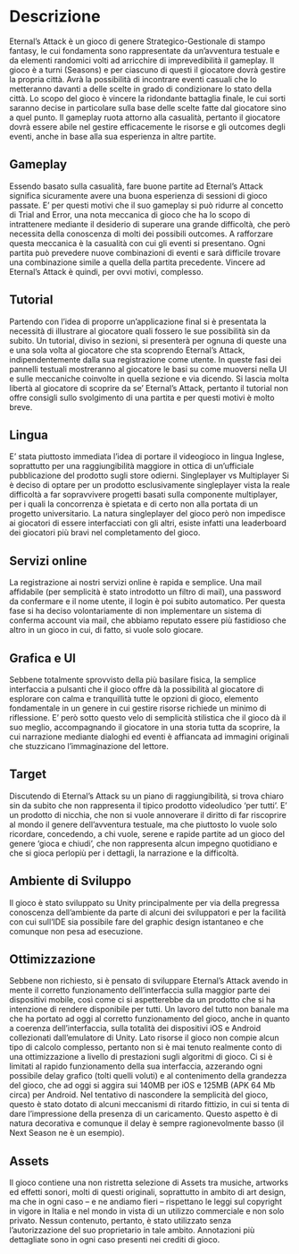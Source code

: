 # Descrizione
Eternal’s Attack è un gioco di genere Strategico-Gestionale di stampo fantasy, le cui fondamenta sono rappresentate da un’avventura testuale e da elementi randomici volti ad arricchire di imprevedibilità il gameplay. Il gioco è a turni (Seasons) e per ciascuno di questi il giocatore dovrà gestire la propria città. Avrà la possibilità di incontrare eventi casuali che lo metteranno davanti a delle scelte in grado di condizionare lo stato della città. Lo scopo del gioco è vincere la ridondante battaglia finale, le cui sorti saranno decise in particolare sulla base delle scelte fatte dal giocatore sino a quel punto. Il gameplay ruota attorno alla casualità, pertanto il giocatore dovrà essere abile nel gestire efficacemente le risorse e gli outcomes degli eventi, anche in base alla sua esperienza in altre partite.
## Gameplay
Essendo basato sulla casualità, fare buone partite ad Eternal’s Attack significa sicuramente avere una buona esperienza di sessioni di gioco passate. E’ per questi motivi che il suo gameplay si può ridurre al concetto di Trial and Error, una nota meccanica di gioco che ha lo scopo di intrattenere mediante il desiderio di superare una grande difficoltà, che però necessita della conoscenza di molti dei possibili outcomes. A rafforzare questa meccanica è la casualità con cui gli eventi si presentano. Ogni partita può prevedere nuove combinazioni di eventi e sarà difficile trovare una combinazione simile a quella della partita precedente. Vincere ad Eternal’s Attack è quindi, per ovvi motivi, complesso. 
## Tutorial
Partendo con l’idea di proporre un’applicazione final si è presentata la necessità di illustrare al giocatore quali fossero le sue possibilità sin da subito. Un tutorial, diviso in sezioni, si presenterà per ognuna di queste una e una sola volta al giocatore che sta scoprendo Eternal’s Attack, indipendentemente dalla sua registrazione come utente. In queste fasi dei pannelli testuali mostreranno al giocatore le basi su come muoversi nella UI e sulle meccaniche coinvolte in quella sezione e via dicendo. Si lascia molta libertà al giocatore di scoprire da se’ Eternal’s Attack, pertanto il tutorial non offre consigli sullo svolgimento di una partita e per questi motivi è molto breve.
## Lingua
E’ stata piuttosto immediata l’idea di portare il videogioco in lingua Inglese, soprattutto per una raggiungibilità maggiore in ottica di un’ufficiale pubblicazione del prodotto sugli store odierni.
Singleplayer vs Multiplayer
Si è deciso di optare per un prodotto esclusivamente singleplayer vista la reale difficoltà a far sopravvivere progetti basati sulla componente multiplayer, per i quali la concorrenza è spietata e di certo non alla portata di un progetto universitario. La natura singleplayer del gioco però non impedisce ai giocatori di essere interfacciati con gli altri, esiste infatti una leaderboard dei giocatori più bravi nel completamento del gioco.
## Servizi online
La registrazione ai nostri servizi online è rapida e semplice. Una mail affidabile (per semplicità è stato introdotto un filtro di mail), una password da confermare e il nome utente, il login è poi subito automatico. Per questa fase si ha deciso volontariamente di non implementare un sistema di conferma account via mail, che abbiamo reputato essere più fastidioso che altro in un gioco in cui, di fatto, si vuole solo giocare.
## Grafica e UI
Sebbene totalmente sprovvisto della più basilare fisica, la semplice interfaccia a pulsanti che il gioco offre dà la possibilità al giocatore di esplorare con calma e tranquillità tutte le opzioni di gioco, elemento fondamentale in un genere in cui gestire risorse richiede un minimo di riflessione. E’ però sotto questo velo di semplicità stilistica che il gioco dà il suo meglio, accompagnando il giocatore in una storia tutta da scoprire, la cui narrazione mediante dialoghi ed eventi è affiancata ad immagini originali che stuzzicano l’immaginazione del lettore.
## Target
Discutendo di Eternal’s Attack su un piano di raggiungibilità, si trova chiaro sin da subito che non rappresenta il tipico prodotto videoludico ‘per tutti’. E’ un prodotto di nicchia, che non si vuole annoverare il diritto di far riscoprire al mondo il genere dell’avventura testuale, ma che piuttosto lo vuole solo ricordare, concedendo, a chi vuole, serene e rapide partite ad un gioco del genere ‘gioca e chiudi’, che non rappresenta alcun impegno quotidiano e che si gioca perlopiù per i dettagli, la narrazione e la difficoltà.
## Ambiente di Sviluppo
Il gioco è stato sviluppato su Unity principalmente per via della pregressa conoscenza dell’ambiente da parte di alcuni dei sviluppatori e per la facilità con cui sull’IDE sia possibile fare del graphic design istantaneo e che comunque non pesa ad esecuzione.
## Ottimizzazione
Sebbene non richiesto, si è pensato di sviluppare Eternal’s Attack avendo in mente il corretto funzionamento dell’interfaccia sulla maggior parte dei dispositivi mobile, così come ci si aspetterebbe da un prodotto che si ha intenzione di rendere disponibile per tutti. Un lavoro del tutto non banale ma che ha portato ad oggi al corretto funzionamento del gioco, anche in quanto a coerenza dell’interfaccia, sulla totalità dei dispositivi iOS e Android collezionati dall’emulatore di Unity.
Lato risorse il gioco non compie alcun tipo di calcolo complesso, pertanto non si è mai tenuto realmente conto di una ottimizzazione a livello di prestazioni sugli algoritmi di gioco. Ci si è limitati al rapido funzionamento della sua interfaccia, azzerando ogni possibile delay grafico (tolti quelli voluti) e al contenimento della grandezza del gioco, che ad oggi si aggira sui 140MB per iOS e 125MB (APK 64 Mb circa) per Android.
Nel tentativo di nascondere la semplicità del gioco, questo è stato dotato di alcuni meccanismi di ritardo fittizio, in cui si tenta di dare l’impressione della presenza di un caricamento. Questo aspetto è di natura decorativa e comunque il delay è sempre ragionevolmente basso (il Next Season ne è un esempio).
## Assets
Il gioco contiene una non ristretta selezione di Assets tra musiche, artworks ed effetti sonori, molti di questi originali, soprattutto in ambito di art design, ma che in ogni caso – e ne andiamo fieri – rispettano le leggi sul copyright in vigore in Italia e nel mondo in vista di un utilizzo commerciale e non solo privato. Nessun contenuto, pertanto, è stato utilizzato senza l’autorizzazione del suo proprietario in tale ambito. Annotazioni più dettagliate sono in ogni caso presenti nei crediti di gioco.
